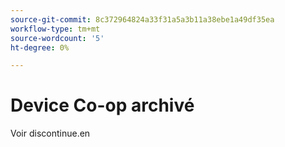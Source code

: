 ```yaml
---
source-git-commit: 8c372964824a33f31a5a3b11a38ebe1a49df35ea
workflow-type: tm+mt
source-wordcount: '5'
ht-degree: 0%

---
```

# Device Co-op archivé

Voir discontinue.en